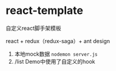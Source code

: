 # react-template

自定义react脚手架模板

react + redux（redux-saga）+ ant design

1. 本地mock数据 `nodemon server.js`
2. /list Demo中使用了自定义的hook
